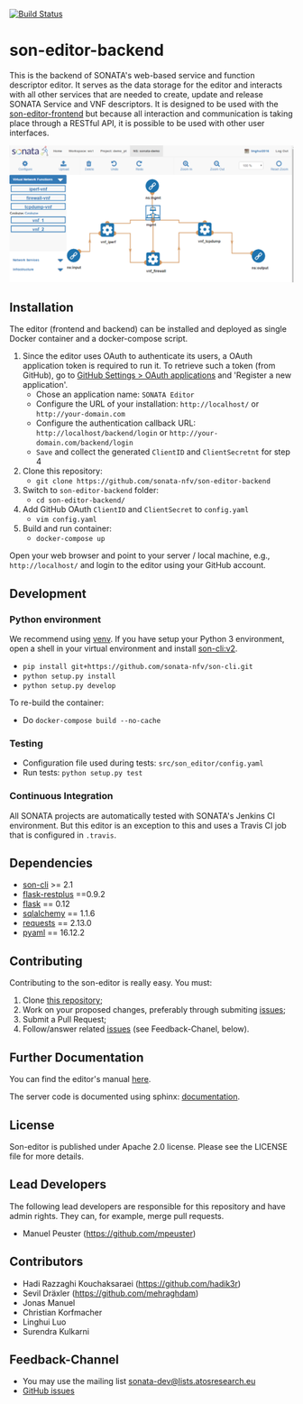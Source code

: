 [![Build Status](https://travis-ci.org/sonata-nfv/son-editor-backend.svg?branch=master)](https://travis-ci.org/sonata-nfv/son-editor-backend.svg?branch=master)


# son-editor-backend

This is the backend of SONATA's web-based service and function descriptor editor. It serves as the data storage for the editor and interacts with all other services that are needed to create, update and release SONATA Service and VNF descriptors. It is designed to be used with the [son-editor-frontend](https://github.com/sonata-nfv/son-editor-frontend) but because all interaction and communication is taking place through a RESTful API, it is possible to be used with other user interfaces.

![son-editor screenshot](https://github.com/sonata-nfv/son-editor-frontend/raw/master/screenshot_network_editor.png "Screenshot of son-editor's NSD editor view")

## Installation

The editor (frontend and backend) can be installed and deployed as single Docker container and a docker-compose script.

1. Since the editor uses OAuth to authenticate its users, a OAuth application token is required to run it. To retrieve such a token (from GitHub), go to [GitHub Settings > OAuth applications](https://github.com/settings/developers) and 'Register a new application'.
    * Chose an application name: `SONATA Editor`
    * Configure the URL of your installation: `http://localhost/` or `http://your-domain.com`
    * Configure the authentication callback URL: `http://localhost/backend/login` or `http://your-domain.com/backend/login`
    * `Save` and collect the generated `ClientID` and `ClientSecretnt` for step 4
2. Clone this repository:
    * `git clone https://github.com/sonata-nfv/son-editor-backend`
3. Switch to `son-editor-backend` folder:
    * `cd son-editor-backend/`
4. Add GitHub OAuth `ClientID` and `ClientSecret` to `config.yaml`
    * `vim config.yaml`
5. Build and run container:
    * `docker-compose up`

Open your web browser and point to your server / local machine, e.g., `http://localhost/` and login to the editor using your GitHub account.

## Development

### Python environment
We recommend using [venv](https://docs.python.org/dev/tutorial/venv.html). If you have setup your Python 3 environment, open a shell in your virtual environment
and install [son-cli:v2](https://github.com/sonata-nfv/son-cli/tree/v2.0).

* `pip install git+https://github.com/sonata-nfv/son-cli.git`
* `python setup.py install`
* `python setup.py develop`

To re-build the container:

* Do `docker-compose build --no-cache`

### Testing

* Configuration file used during tests: `src/son_editor/config.yaml`
* Run tests: `python setup.py test`

### Continuous Integration

All SONATA projects are automatically tested with SONATA's Jenkins CI environment. But this editor is an exception to this and uses a Travis CI job that is configured in `.travis`.

## Dependencies

* [son-cli](https://github.com/sonata-nfv/son-cli) >= 2.1
* [flask-restplus](https://pypi.python.org/pypi/flask-restplus) ==0.9.2
* [flask](https://pypi.python.org/pypi/Flask) == 0.12
* [sqlalchemy](https://pypi.python.org/pypi/SQLAlchemy) == 1.1.6
* [requests](https://pypi.python.org/pypi/requests) == 2.13.0
* [pyaml](https://pypi.python.org/pypi/pyaml) == 16.12.2

## Contributing

Contributing to the son-editor is really easy. You must:

1. Clone [this repository](http://github.com/sonata-nfv/son-editor-backend);
2. Work on your proposed changes, preferably through submiting [issues](https://github.com/sonata-nfv/son-editor-backend/issues);
3. Submit a Pull Request;
4. Follow/answer related [issues](https://github.com/sonata-nfv/son-editor-backend/issues) (see Feedback-Chanel, below).

## Further Documentation

You can find the editor's manual [here](https://github.com/sonata-nfv/son-editor-backend/raw/master/technical_document_editor.pdf).

The server code is documented using sphinx: [documentation](https://cn-upb.github.io/upb-son-editor-backend/).

## License

Son-editor is published under Apache 2.0 license. Please see the LICENSE file for more details.

## Lead Developers

The following lead developers are responsible for this repository and have admin rights. They can, for example, merge pull requests.

* Manuel Peuster (https://github.com/mpeuster)

## Contributors

* Hadi Razzaghi Kouchaksaraei (https://github.com/hadik3r)
* Sevil Dräxler (https://github.com/mehraghdam)
* Jonas Manuel
* Christian Korfmacher
* Linghui Luo
* Surendra Kulkarni


## Feedback-Channel

* You may use the mailing list [sonata-dev@lists.atosresearch.eu](mailto:sonata-dev@lists.atosresearch.eu)
* [GitHub issues](https://github.com/sonata-nfv/son-editor-backend/issues)

